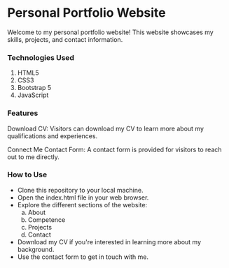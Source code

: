 <h1>Personal Portfolio Website</h1>
<p>Welcome to my personal portfolio website! This website showcases my skills, projects, and contact information.</p>

<h3>Technologies Used</h3>
   <ol type="1">
       <li>HTML5</li>
       <li>CSS3</li>
       <li>Bootstrap 5</li>
       <li>JavaScript</li>
   </ol>

<h3>Features</h3>
   <p>Download CV: Visitors can download my CV to learn more about my qualifications and experiences.</p>
   <p>Connect Me Contact Form: A contact form is provided for visitors to reach out to me directly.</p>

<h3>How to Use</h3>
   <ul>
      <li>Clone this repository to your local machine.</li>
      <li>Open the index.html file in your web browser.</li>
      <li>Explore the different sections of the website:
            <ol type="a">
                <li>About</li>
                <li>Competence</li>
                <li>Projects</li>
                <li>Contact</li>
            </ol>
      </li>
      <li>Download my CV if you're interested in learning more about my background.</li>
      <li>Use the contact form to get in touch with me.</li>
   </ul>



     

